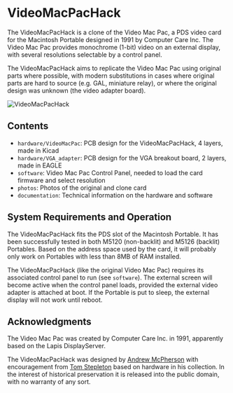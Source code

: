 # VideoMacPacHack

The VideoMacPacHack is a clone of the Video Mac Pac, a PDS video card for the Macintosh Portable designed in 1991 by Computer Care Inc. The Video Mac Pac provides monochrome (1-bit) video on an external display, with several resolutions selectable by a control panel.

The VideoMacPacHack aims to replicate the Video Mac Pac using original parts where possible, with modern substitutions in  cases where original parts are hard to source (e.g. GAL, miniature relay), or where the original design was unknown (the video adapter board).

![VideoMacPacHack](raw/master/photos/VideoMacPacHack_small.jpg)

## Contents

* `hardware/VideoMacPac`: PCB design for the VideoMacPacHack, 4 layers, made in Kicad
* `hardware/VGA_adapter`: PCB design for the VGA breakout board, 2 layers, made in EAGLE
* `software`: Video Mac Pac Control Panel, needed to load the card firmware and select resolution
* `photos`: Photos of the original and clone card
* `documentation`: Technical information on the hardware and software

## System Requirements and Operation

The VideoMacPacHack fits the PDS slot of the Macintosh Portable. It has been successfully tested in both M5120 (non-backlit) and M5126 (backlit) Portables. Based on the address space used by the card, it will probably only work on Portables with less than 8MB of RAM installed.

The VideoMacPacHack (like the original Video Mac Pac) requires its associated control panel to run (see `software`). The external screen will become active when the control panel loads, provided the external video adapter is attached at boot. If the Portable is put to sleep, the external display will not work until reboot.

## Acknowledgments

The Video Mac Pac was created by Computer Care Inc. in 1991, apparently based on the Lapis DisplayServer.

The VideoMacPacHack was designed by [Andrew McPherson](https://github.com/apmcpherson) with encouragement from [Tom Stepleton](https://github.com/stepleton) based on hardware in his collection. In the interest of historical preservation it is released into the public domain, with no warranty of any sort.